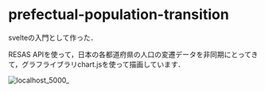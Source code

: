# prefectual-population-transition
svelteの入門として作った．

RESAS APIを使って，日本の各都道府県の人口の変遷データを非同期にとってきて，グラフライブラリchart.jsを使って描画しています．

![localhost_5000_](https://user-images.githubusercontent.com/52437973/123966511-75671380-d9f0-11eb-93bd-380cc2fab6b8.png)
